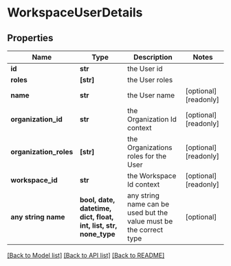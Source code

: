 # WorkspaceUserDetails


## Properties
Name | Type | Description | Notes
------------ | ------------- | ------------- | -------------
**id** | **str** | the User id | 
**roles** | **[str]** | the User roles | 
**name** | **str** | the User name | [optional] [readonly] 
**organization_id** | **str** | the Organization Id context | [optional] [readonly] 
**organization_roles** | **[str]** | the Organizations roles for the User | [optional] [readonly] 
**workspace_id** | **str** | the Workspace Id context | [optional] [readonly] 
**any string name** | **bool, date, datetime, dict, float, int, list, str, none_type** | any string name can be used but the value must be the correct type | [optional]

[[Back to Model list]](../README.md#documentation-for-models) [[Back to API list]](../README.md#documentation-for-api-endpoints) [[Back to README]](../README.md)


